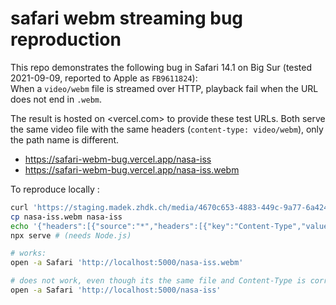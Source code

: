 # safari webm streaming bug reproduction

This repo demonstrates the following bug in Safari 14.1 on Big Sur (tested 2021-09-09, reported to Apple as `FB9611824`):  
When a `video/webm` file is streamed over HTTP, playback fail when the URL does not end in `.webm`.

The result is hosted on <vercel.com> to provide these test URLs. Both serve the same video file with the same headers (`content-type: video/webm`), only the path name is different.

- <https://safari-webm-bug.vercel.app/nasa-iss>
- <https://safari-webm-bug.vercel.app/nasa-iss.webm>

To reproduce locally :

```sh
curl 'https://staging.madek.zhdk.ch/media/4670c653-4883-449c-9a77-6a4240d4dda5' > nasa-iss.webm
cp nasa-iss.webm nasa-iss
echo '{"headers":[{"source":"*","headers":[{"key":"Content-Type","value":"video/webm"}]}]}' > serve.json
npx serve # (needs Node.js)

# works:
open -a Safari 'http://localhost:5000/nasa-iss.webm'

# does not work, even though its the same file and Content-Type is correct:
open -a Safari 'http://localhost:5000/nasa-iss'
```
